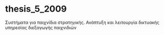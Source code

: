 # thesis_5_2009
Συστήματα για παιχνίδια στρατηγικής. Ανάπτυξη και λειτουργία δικτυακής υπηρεσίας διεξαγωγής παιχνιδιών
